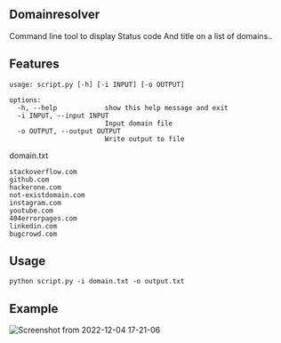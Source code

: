 ## Domainresolver

Command line tool to display Status code And title on a list of domains..

## Features
```
usage: script.py [-h] [-i INPUT] [-o OUTPUT]

options:
  -h, --help            show this help message and exit
  -i INPUT, --input INPUT
                        Input domain file
  -o OUTPUT, --output OUTPUT
                        Write output to file
```

domain.txt 
```
stackoverflow.com
github.com
hackerone.com
not-existdomain.com
instagram.com
youtube.com
404errorpages.com
linkedin.com
bugcrowd.com 
```

## Usage
```python script.py -i domain.txt -o output.txt```

## Example
![Screenshot from 2022-12-04 17-21-06](https://user-images.githubusercontent.com/106817606/205488791-4cd933e6-d0da-43fa-b851-7164f76bffed.png)
